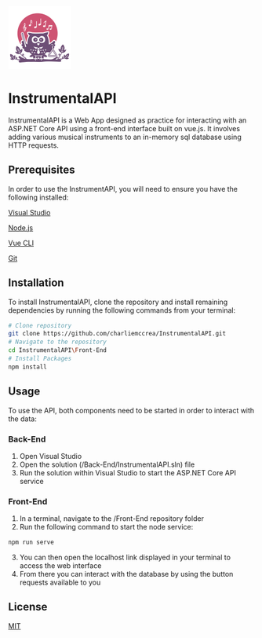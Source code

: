 <img src="https://raw.githubusercontent.com/charliemccrea/InstrumentalAPI/master/Front-End/src/assets/logo.png" height="128px">

# InstrumentalAPI

InstrumentalAPI is a Web App designed as practice for interacting with an ASP.NET Core API using a front-end interface built on vue.js.  It involves adding various musical instruments to an in-memory sql database using HTTP requests.

## Prerequisites

In order to use the InstrumentAPI, you will need to ensure you have the following installed:

[Visual Studio](https://visualstudio.microsoft.com/)

[Node.js](https://nodejs.org/en/)

[Vue CLI](https://cli.vuejs.org/)

[Git](https://git-scm.com/)

## Installation

To install InstrumentalAPI, clone the repository and install remaining dependencies by running the following commands from your terminal:

```bash
# Clone repository
git clone https://github.com/charliemccrea/InstrumentalAPI.git
# Navigate to the repository
cd InstrumentalAPI\Front-End
# Install Packages
npm install
```

## Usage

To use the API, both components need to be started in order to interact with the data:

### Back-End

1. Open Visual Studio
2. Open the solution (/Back-End/InstrumentalAPI.sln) file
3. Run the solution within Visual Studio to start the ASP.NET Core API service

### Front-End

1. In a terminal, navigate to the /Front-End repository folder
2. Run the following command to start the node service:

```bash
npm run serve
```

3. You can then open the localhost link displayed in your terminal to access the web interface
4. From there you can interact with the database by using the button requests available to you

## License

[MIT](LICENSE)
